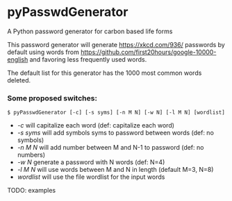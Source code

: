 # pyPasswdGenerator
A Python password generator for carbon based life forms 

This password generator will generate https://xkcd.com/936/ passwords by default using words from https://github.com/first20hours/google-10000-english and favoring less frequently used words.

The default list for this generator has the 1000 most common words deleted.

### Some proposed switches:

`$ pyPasswdGenerator [-c] [-s syms] [-n M N] [-w N] [-l M N] [wordlist]`

* _-c_ will capitalize each word (def: capitalize each word)
* _-s syms_ will add symbols syms to password between words (def: no symbols)
* _-n M N_ will add number between M and N-1 to password (def: no numbers)
* _-w N_ generate a password with N words (def: N=4)
* _-l M N_ will use words between M and N in length (default M=3, N=8)
* _wordlist_ will use the file wordlist for the input words

TODO: examples
